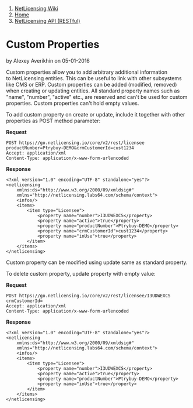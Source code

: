 1.  [NetLicensing Wiki](index.html)
2.  [Home](Home_11010214.html)
3.  [NetLicensing API (RESTful)](11010215.html)

<span id="title-text"> Custom Properties </span>
================================================

by <span class="editor"> Alexey Averikhin</span> on 05-01-2016

Custom properties allow you to add arbitrary additional information
to NetLicensing entities. This can be useful to link with other
subsystems like CMS or ERP. Custom properties can be added (modified,
removed) when creating or updating entities. All standard property
names such as "name", "number", "active" etc., are reserved and can't be
used for custom properties. Custom properties can't hold empty values.

To add custom property on create or update, include it together with
other properties as POST method parameter:

**Request**

``` theme:
POST https://go.netlicensing.io/core/v2/rest/licensee
productNumber=Ptrybuy-DEMO&crmCustomerId=cust1234
Accept: application/xml
Content-Type: application/x-www-form-urlencoded
```

**Response**

``` theme:
<?xml version="1.0" encoding="UTF-8" standalone="yes"?>
<netlicensing 
    xmlns:ds="http://www.w3.org/2000/09/xmldsig#" 
    xmlns="http://netlicensing.labs64.com/schema/context">
    <infos/>
    <items>
        <item type="Licensee">
            <property name="number">I3UDWEXCS</property>
            <property name="active">true</property>
            <property name="productNumber">Ptrybuy-DEMO</property>
            <property name="crmCustomerId">cust1234</property>
            <property name="inUse">true</property>
        </item>
    </items>
</netlicensing>
```

Custom property can be modified using update same as standard property.

To delete custom property, update property with empty value:

**Request**

``` theme:
POST https://go.netlicensing.io/core/v2/rest/licensee/I3UDWEXCS
crmCustomerId=
Accept: application/xml
Content-Type: application/x-www-form-urlencoded
```

**Response**

``` theme:
<?xml version="1.0" encoding="UTF-8" standalone="yes"?>
<netlicensing 
    xmlns:ds="http://www.w3.org/2000/09/xmldsig#" 
    xmlns="http://netlicensing.labs64.com/schema/context">
    <infos/>
    <items>
        <item type="Licensee">
            <property name="number">I3UDWEXCS</property>
            <property name="active">true</property>
            <property name="productNumber">Ptrybuy-DEMO</property>
            <property name="inUse">true</property>
        </item>
    </items>
</netlicensing>
```



